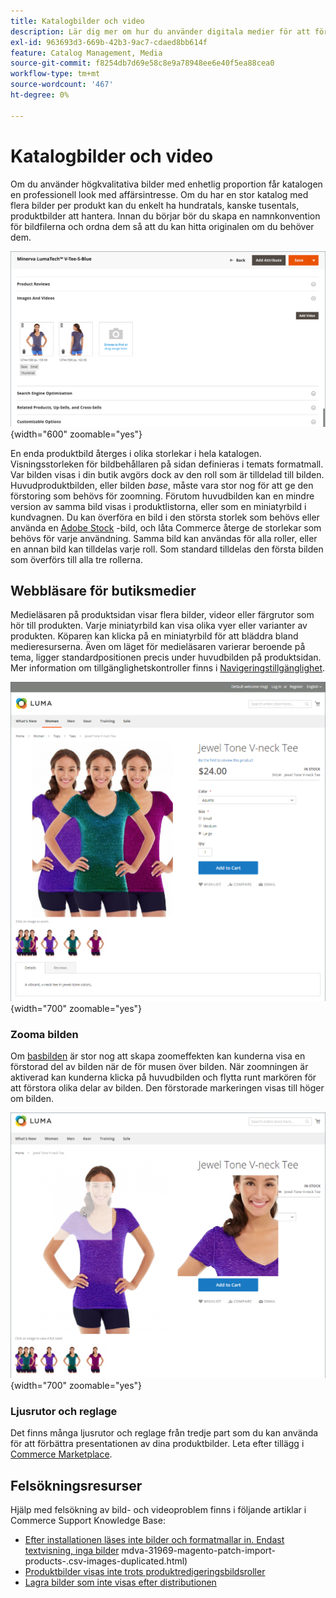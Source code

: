 ```yaml
---
title: Katalogbilder och video
description: Lär dig mer om hur du använder digitala medier för att förbättra katalogproduktsidorna och ge dina kunder visuell information.
exl-id: 963693d3-669b-42b3-9ac7-cdaed8bb614f
feature: Catalog Management, Media
source-git-commit: f8254db7d69e58c8e9a78948ee6e40f5ea88cea0
workflow-type: tm+mt
source-wordcount: '467'
ht-degree: 0%

---
```


# Katalogbilder och video

Om du använder högkvalitativa bilder med enhetlig proportion får katalogen en professionell look med affärsintresse. Om du har en stor katalog med flera bilder per produkt kan du enkelt ha hundratals, kanske tusentals, produktbilder att hantera. Innan du börjar bör du skapa en namnkonvention för bildfilerna och ordna dem så att du kan hitta originalen om du behöver dem.

![Produktbilder](./assets/product-images-videos-swatch.png){width="600" zoomable="yes"}

En enda produktbild återges i olika storlekar i hela katalogen. Visningsstorleken för bildbehållaren på sidan definieras i temats formatmall. Var bilden visas i din butik avgörs dock av den roll som är tilldelad till bilden. Huvudproduktbilden, eller bilden _base_, måste vara stor nog för att ge den förstoring som behövs för zoomning. Förutom huvudbilden kan en mindre version av samma bild visas i produktlistorna, eller som en miniatyrbild i kundvagnen. Du kan överföra en bild i den största storlek som behövs eller använda en [Adobe Stock](../content-design/adobe-stock.md) -bild, och låta Commerce återge de storlekar som behövs för varje användning. Samma bild kan användas för alla roller, eller en annan bild kan tilldelas varje roll. Som standard tilldelas den första bilden som överförs till alla tre rollerna.

## Webbläsare för butiksmedier

Medieläsaren på produktsidan visar flera bilder, videor eller färgrutor som hör till produkten. Varje miniatyrbild kan visa olika vyer eller varianter av produkten. Köparen kan klicka på en miniatyrbild för att bläddra bland medieresurserna. Även om läget för medieläsaren varierar beroende på tema, ligger standardpositionen precis under huvudbilden på produktsidan. Mer information om tillgänglighetskontroller finns i [Navigeringstillgänglighet](../getting-started/navigation-accessibility.md).

![Butik medieläsare](./assets/storefront-thumbnail-gallery.png){width="700" zoomable="yes"}

### Zooma bilden

Om [basbilden](product-image.md) är stor nog att skapa zoomeffekten kan kunderna visa en förstorad del av bilden när de för musen över bilden. När zoomningen är aktiverad kan kunderna klicka på huvudbilden och flytta runt markören för att förstora olika delar av bilden. Den förstorade markeringen visas till höger om bilden.

![Bildzoom](./assets/storefront-image-zoom.png){width="700" zoomable="yes"}

### Ljusrutor och reglage

Det finns många ljusrutor och reglage från tredje part som du kan använda för att förbättra presentationen av dina produktbilder. Leta efter tillägg i [Commerce Marketplace](../getting-started/commerce-marketplace.md).

## Felsökningsresurser

Hjälp med felsökning av bild- och videoproblem finns i följande artiklar i Commerce Support Knowledge Base:

- [Efter installationen läses inte bilder och formatmallar in. Endast textvisning, inga bilder](https://experienceleague.adobe.com/docs/commerce-knowledge-base/kb/troubleshooting/storefront/after-installing-images-and-stylesheets-do-not-load-only-text-displays-no-graphics.html)
mdva-31969-magento-patch-import-products-.csv-images-duplicated.html)
- [Produktbilder visas inte trots produktredigeringsbildsroller](https://experienceleague.adobe.com/docs/commerce-knowledge-base/kb/troubleshooting/storefront/product-images-do-not-display-despite-product-edit-image-roles.html)
- [Lagra bilder som inte visas efter distributionen](https://experienceleague.adobe.com/docs/commerce-knowledge-base/kb/troubleshooting/storefront/store-images-not-displayed-after-deployment.html)

